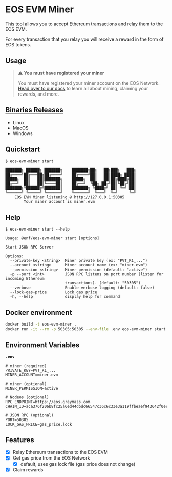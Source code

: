 # EOS EVM Miner

This tool allows you to accept Ethereum transactions and relay them to the EOS EVM.

For every transaction that you relay you will receive a reward in the form of EOS tokens.

## Usage

> ⚠ **You must have registered your miner**
>
> You must have registered your miner account on the EOS Network.
> [Head over to our docs](https://docs.eosnetwork.com/docs/latest/eos-evm/mining/basic-setup) to learn all about mining, claiming your rewards, and more.

## [Binaries Releases](https://github.com/pinax-network/eos-evm-miner/releases)

- Linux
- MacOS
- Windows

## Quickstart

```
$ eos-evm-miner start

███████╗ ██████╗ ███████╗    ███████╗██╗   ██╗███╗   ███╗
██╔════╝██╔═══██╗██╔════╝    ██╔════╝██║   ██║████╗ ████║
█████╗  ██║   ██║███████╗    █████╗  ██║   ██║██╔████╔██║
██╔══╝  ██║   ██║╚════██║    ██╔══╝  ╚██╗ ██╔╝██║╚██╔╝██║
███████╗╚██████╔╝███████║    ███████╗ ╚████╔╝ ██║ ╚═╝ ██║
╚══════╝ ╚═════╝ ╚══════╝    ╚══════╝  ╚═══╝  ╚═╝     ╚═╝
    EOS EVM Miner listening @ http://127.0.0.1:50305
        Your miner account is miner.evm
```

## Help

```
$ eos-evm-miner start --help

Usage: @enf/eos-evm-miner start [options]

Start JSON RPC Server

Options:
  --private-key <string>  Miner private key (ex: "PVT_K1_...")
  --account <string>      Miner account name (ex: "miner.evm")
  --permission <string>   Miner permission (default: "active")
  -p --port <int>         JSON RPC listens on port number (listen for incoming Ethereum
                          transactions). (default: "50305")
  --verbose               Enable verbose logging (default: false)
  --lock-gas-price        Lock gas price
  -h, --help              display help for command
```

## Docker environment

```bash
docker build -t eos-evm-miner .
docker run -it --rm -p 50305:50305 --env-file .env eos-evm-miner start
```

## Environment Variables

**`.env`**
```env
# miner (required)
PRIVATE_KEY=PVT_K1_...
MINER_ACCOUNT=miner.evm

# miner (optional)
MINER_PERMISSION=active

# Nodeos (optional)
RPC_ENDPOINT=https://eos.greymass.com
CHAIN_ID=aca376f206b8fc25a6ed44dbdc66547c36c6c33e3a119ffbeaef943642f0e906

# JSON RPC (optional)
PORT=50305
LOCK_GAS_PRICE=gas_price.lock
```

## Features

- [x] Relay Ethereum transactions to the EOS EVM
- [x] Get gas price from the EOS Network
  - [x] default, uses gas lock file (gas price does not change)
- [x] Claim rewards